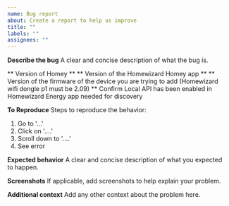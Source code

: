 ```yaml
---
name: Bug report
about: Create a report to help us improve
title: ""
labels: ""
assignees: ""
---
```


**Describe the bug**
A clear and concise description of what the bug is.

** Version of Homey **
** Version of the Homewizard Homey app **
** Version of the firmware of the device you are trying to add (Homewizard wifi dongle p1 must be 2.09)
** Confirm Local API has been enabled in Homewizard Energy app needed for discovery

**To Reproduce**
Steps to reproduce the behavior:

1. Go to '...'
2. Click on '....'
3. Scroll down to '....'
4. See error

**Expected behavior**
A clear and concise description of what you expected to happen.

**Screenshots**
If applicable, add screenshots to help explain your problem.

**Additional context**
Add any other context about the problem here.
